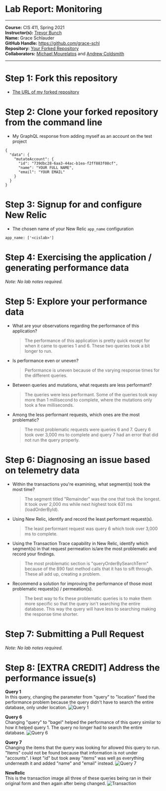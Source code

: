 # Lab Report: Monitoring
___
**Course:** CIS 411, Spring 2021  
**Instructor(s):** [Trevor Bunch](https://github.com/trevordbunch)  
**Name:** Grace Schlauder  
**GitHub Handle:** https://github.com/grace-schl  
**Repository:** [Your Forked Repository](https://github.com/grace-schl/cis411_lab5_Monitoring)   
**Collaborators:** [Michael Mourelatos](https://github.com/MichaelMourelatos) and [Andrew Coldsmith](https://github.com/andrewcoldsmith)
___

# Step 1: Fork this repository
- [The URL of my forked repository](https://github.com/grace-schl/cis411_lab5_Monitoring)

# Step 2: Clone your forked repository from the command line
- My GraphQL response from adding myself as an account on the test project
```
{
  "data": {
    "mutateAccount": {
      "id": "739dbc28-6aa3-44ac-b1ea-f2ff883f08cf",
      "name": "YOUR FULL NAME",
      "email": "YOUR EMAIL"
    }
  }
}
```

# Step 3: Signup for and configure New Relic
- The chosen name of your New Relic ```app_name``` configuration
```
app_name: ['<cislab>']
```

# Step 4: Exercising the application / generating performance data

_Note: No lab notes required._

# Step 5: Explore your performance data
* What are your observations regarding the performance of this application? 
  > The performance of this application is pretty quick except for when it came to queries 1 and 6. These two queries took a bit longer to run. 
* Is performance even or uneven? 
  > Performance is uneven because of the varying response times for the different queries.
* Between queries and mutations, what requests are less performant? 
  > The queries were less performant. Some of the queries took way more than 1 millisecond to complete, where the mutations only took a few milliseconds. 
* Among the less performant requests, which ones are the most problematic?
  > The most problematic requests were queries 6 and 7. Query 6 took over 3,000 ms to complete and query 7 had an error that did not run the query properly.

# Step 6: Diagnosing an issue based on telemetry data
* Within the transactions you're examining, what segment(s) took the most time?
  > The segment titled "Remainder" was the one that took the longest. It took over 2,000 ms while next highest took 631 ms (loadOrderById).
* Using New Relic, identify and record the least performant request(s).
  > The least performant request was query 6 which took over 3,000 ms to complete.
* Using the Transaction Trace capability in New Relic, identify which segment(s) in that request permeation is/are the most problematic and record your findings.
  > The most problematic section is "queryOrderBySearchTerm" because of the 890 fast method calls that it has to sift through. These all add up, creating a problem.
* Recommend a solution for improving the performance of those most problematic request(s) / permeation(s).
  > The best way to fix these problematic queries is to make them more specific so that the query isn't searching the entire database. This way the query will have less to searching making the response time shorter.

# Step 7: Submitting a Pull Request
_Note: No lab notes required._

# Step 8: [EXTRA CREDIT] Address the performance issue(s)

**Query 1**  
In this query, changing the parameter from "query" to "location" fixed the performance problem because the query didn't have to search the entire database, only under location.
![Query 1](../assets/Query%201.png)


**Query 6**  
Changing "query" to "bagel" helped the performance of this query similar to how it helped query 1. The query no longer had to search the entire database.
![Query 6](../assets/Query%206.png)

**Query 7**  
Changing the items that the query was looking for allowed this query to run. "Items" could not be found because that information is not under "accounts". I kept "id" but took away "items" was well as everything underneath it and added "name" and "email" instead.
![Query 7](../assets/Query%207.png)

**NewRelic**  
This is the transaction image all three of these queries being ran in their original form and then again after being changed.
![Transaction](../assets/Transaction.png)